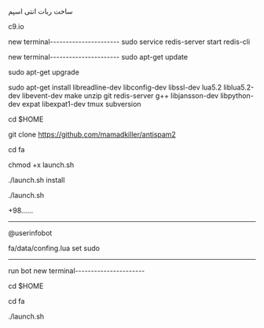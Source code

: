 ساخت ربات انتی اسپم


c9.io


new terminal----------------------
sudo service redis-server start redis-cli



new terminal----------------------
sudo apt-get update

sudo apt-get upgrade

sudo apt-get install libreadline-dev libconfig-dev libssl-dev lua5.2 liblua5.2-dev libevent-dev make unzip git redis-server g++ libjansson-dev libpython-dev expat libexpat1-dev tmux subversion

cd $HOME

git clone https://github.com/mamadkiller/antispam2

cd fa

chmod +x launch.sh

./launch.sh install

./launch.sh

+98......

---------------------------

@userinfobot

fa/data/confing.lua                        set sudo

----------------------------------------



run bot 
new terminal----------------------

cd $HOME

cd fa

./launch.sh
